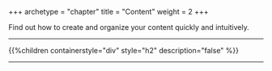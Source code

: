 +++
archetype = "chapter"
title = "Content"
weight = 2
+++

Find out how to create and organize your content quickly and intuitively.

---

{{%children containerstyle="div" style="h2" description="false" %}}

---
